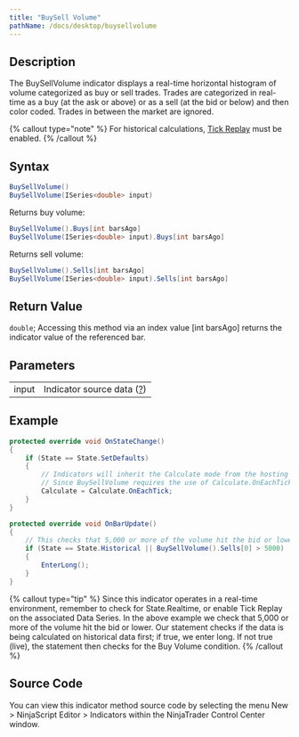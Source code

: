 ```yaml
---
title: "BuySell Volume"
pathName: /docs/desktop/buysellvolume
---
```


## Description

The BuySellVolume indicator displays a real-time horizontal histogram of volume categorized as buy or sell trades. Trades are categorized in real-time as a buy (at the ask or above) or as a sell (at the bid or below) and then color coded. Trades in between the market are ignored.

{% callout type="note" %}
For historical calculations, [Tick Replay](/docs/desktop/tick_replay) must be enabled.
{% /callout %}

## Syntax

```csharp
BuySellVolume()
BuySellVolume(ISeries<double> input)
```

Returns buy volume:

```csharp
BuySellVolume().Buys[int barsAgo]
BuySellVolume(ISeries<double> input).Buys[int barsAgo]
```

Returns sell volume:

```csharp
BuySellVolume().Sells[int barsAgo]
BuySellVolume(ISeries<double> input).Sells[int barsAgo]
```

## Return Value

`double`; Accessing this method via an index value [int barsAgo] returns the indicator value of the referenced bar.

## Parameters

|  |  |
| --- | --- |
| input | Indicator source data ([?](/docs/desktop/valid_input_data_for_indicator)) |

## Example

```csharp
protected override void OnStateChange()
{
    if (State == State.SetDefaults)
    {
        // Indicators will inherit the Calculate mode from the hosting script.
        // Since BuySellVolume requires the use of Calculate.OnEachTick, we must ensure the hosting script has this Calculate mode set
        Calculate = Calculate.OnEachTick;
    }
}

protected override void OnBarUpdate()
{
    // This checks that 5,000 or more of the volume hit the bid or lower
    if (State == State.Historical || BuySellVolume().Sells[0] > 5000)
    {
        EnterLong();
    }
}
```

{% callout type="tip" %}
Since this indicator operates in a real-time environment, remember to check for State.Realtime, or enable Tick Replay on the associated Data Series. In the above example we check that 5,000 or more of the volume hit the bid or lower. Our statement checks if the data is being calculated on historical data first; if true, we enter long. If not true (live), the statement then checks for the Buy Volume condition.
{% /callout %}

## Source Code

You can view this indicator method source code by selecting the menu New > NinjaScript Editor > Indicators within the NinjaTrader Control Center window.
